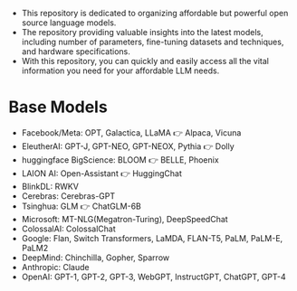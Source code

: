 - This repository is dedicated to organizing affordable but powerful open source language models.
- The repository providing valuable insights into the latest models, including number of parameters, fine-tuning datasets and techniques, and hardware specifications.
- With this repository, you can quickly and easily access all the vital information you need for your affordable LLM needs.


# Base Models

- Facebook/Meta: OPT, Galactica, LLaMA 👉 Alpaca, Vicuna
- EleutherAI: GPT-J, GPT-NEO, GPT-NEOX, Pythia 👉 Dolly
- huggingface BigScience: BLOOM 👉 BELLE, Phoenix
- LAION AI: Open-Assistant 👉 HuggingChat
- BlinkDL: RWKV
- Cerebras: Cerebras-GPT
- Tsinghua: GLM 👉 ChatGLM-6B
- Microsoft: MT-NLG(Megatron-Turing), DeepSpeedChat
- ColossalAI: ColossalChat
- Google: Flan, Switch Transformers, LaMDA, FLAN-T5, PaLM, PaLM-E, PaLM2
- DeepMind: Chinchilla, Gopher, Sparrow
- Anthropic: Claude
- OpenAI: GPT-1, GPT-2, GPT-3, WebGPT, InstructGPT, ChatGPT, GPT-4

